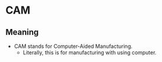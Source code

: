 # CAM
## Meaning
- CAM stands for Computer-Aided Manufacturing.
  + Literally, this is for manufacturing with using computer.